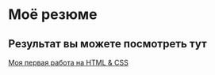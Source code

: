 # Моё резюме

## Результат вы можете посмотреть тут

[Моя первая работа на HTML & CSS](https://k1selukkk.github.io/resume/)
